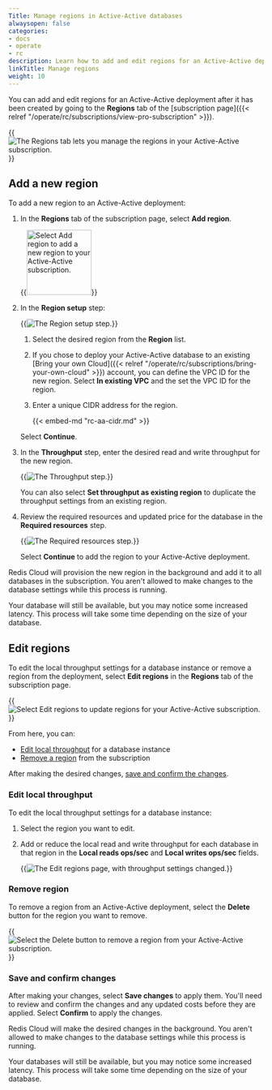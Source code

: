 ```yaml
---
Title: Manage regions in Active-Active databases
alwaysopen: false
categories:
- docs
- operate
- rc
description: Learn how to add and edit regions for an Active-Active deployment.
linkTitle: Manage regions
weight: 10
---
```


You can add and edit regions for an Active-Active deployment after it has been created by going to the **Regions** tab of the [subscription page]({{< relref "/operate/rc/subscriptions/view-pro-subscription" >}}). 

{{<image filename="images/rc/subscription-details-regions-tab.png" alt="The Regions tab lets you manage the regions in your Active-Active subscription." >}}

## Add a new region

To add a new region to an Active-Active deployment:

1. In the **Regions** tab of the subscription page, select **Add region**.

    {{<image filename="images/rc/subscription-details-regions-tab-add.png" width="128px" alt="Select Add region to add a new region to your Active-Active subscription." >}}

1. In the **Region setup** step:

    {{<image filename="images/rc/subscription-add-region-setup.png" alt="The Region setup step." >}}

    1. Select the desired region from the **Region** list.

    1. If you chose to deploy your Active-Active database to an existing [Bring your own Cloud]({{< relref "/operate/rc/subscriptions/bring-your-own-cloud" >}}) account, you can define the VPC ID for the new region. Select **In existing VPC** and the set the VPC ID for the region.

    1. Enter a unique CIDR address for the region.  
    
        {{< embed-md "rc-aa-cidr.md" >}}

    Select **Continue**.

1. In the **Throughput** step, enter the desired read and write throughput for the new region. 

    {{<image filename="images/rc/subscription-add-region-throughput.png" alt="The Throughput step." >}}

    You can also select **Set throughput as existing region** to duplicate the throughput settings from an existing region.

1. Review the required resources and updated price for the database in the **Required resources** step. 

    {{<image filename="images/rc/subscription-add-region-required-resources.png" alt="The Required resources step." >}}

    Select **Continue** to add the region to your Active-Active deployment.

Redis Cloud will provision the new region in the background and add it to all databases in the subscription. You aren't allowed to make changes to the database settings while this process is running. 

Your database will still be available, but you may notice some increased latency. This process will take some time depending on the size of your database.

## Edit regions

To edit the local throughput settings for a database instance or remove a region from the deployment, select **Edit regions** in the **Regions** tab of the subscription page.

{{<image filename="images/rc/subscription-details-regions-tab-edit.png" alt="Select Edit regions to update regions for your Active-Active subscription." >}}

From here, you can:

- [Edit local throughput](#edit-local-throughput) for a database instance
- [Remove a region](#remove-region) from the subscription

After making the desired changes, [save and confirm the changes](#save-and-confirm-changes).

### Edit local throughput

To edit the local throughput settings for a database instance:

1. Select the region you want to edit. 

1. Add or reduce the local read and write throughput for each database in that region in the **Local reads ops/sec** and **Local writes ops/sec** fields.

    {{<image filename="images/rc/subscription-edit-region-throughput.png" alt="The Edit regions page, with throughput settings changed." >}}

### Remove region

To remove a region from an Active-Active deployment, select the **Delete** button for the region you want to remove.

{{<image filename="images/rc/subscription-edit-region-delete.png" alt="Select the Delete button to remove a region from your Active-Active subscription." >}}

### Save and confirm changes

After making your changes, select **Save changes** to apply them. You'll need to review and confirm the changes and any updated costs before they are applied. Select **Confirm** to apply the changes. 

Redis Cloud will make the desired changes in the background. You aren't allowed to make changes to the database settings while this process is running. 

Your databases will still be available, but you may notice some increased latency. This process will take some time depending on the size of your database.

